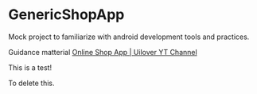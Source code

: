 # GenericShopApp
Mock project to familiarize with android development tools and practices.

Guidance matterial [Online Shop App | Uilover YT Channel](https://youtu.be/fsek9q-xf9o?si=0TzfuDSScJ5D8i00)

This is a test!

To delete this.